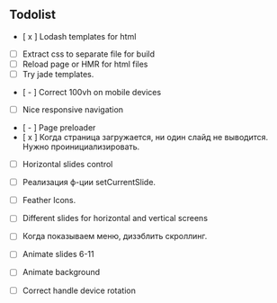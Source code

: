 ## Todolist

- [ x ] Lodash templates for html
- [   ] Extract css to separate file for build
- [   ] Reload page or HMR for html files
- [   ] Try jade templates.

- [ - ] Correct 100vh on mobile devices
- [   ] Nice responsive navigation
- [ - ] Page preloader
- [ x ] Когда страница загружается, ни один слайд не выводится. Нужно проинициализировать.
- [   ] Horizontal slides control
- [   ] Реализация ф-ции setCurrentSlide.
- [   ] Feather Icons.
- [   ] Different slides for horizontal and vertical screens
- [   ] Когда показываем меню, дизэблить скроллинг.

- [   ] Animate slides 6-11
- [   ] Animate background

- [   ] Correct handle device rotation
